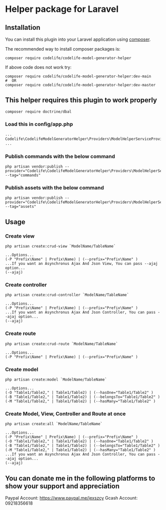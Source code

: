 # Helper package for Laravel

## Installation

You can install this plugin into your Laravel application using [composer](https://getcomposer.org).

The recommended way to install composer packages is:

```shell
composer require codelife/codelife-model-generator-helper
```

If above code does not work try: 
```shell
composer require codelife/codelife-model-generator-helper:dev-main
#  OR
composer require codelife/codelife-model-generator-helper:dev-master
```

## This helper requires this plugin to work properly
```shell
composer require doctrine/dbal
```


### Load this in config/app.php

```php
...
Codelife\CodelifeModelGeneratorHelper\Providers\ModelHelperServiceProvider::class,
...
```

### Publish commands with the below command
```shell
php artisan vendor:publish --provider="Codelife\CodelifeModelGeneratorHelper\Providers\ModelHelperServiceProvider" --tag="commands"
```

### Publish assets with the below command
```shell
php artisan vendor:publish --provider="Codelife\CodelifeModelGeneratorHelper\Providers\ModelHelperServiceProvider" --tag="assets"
```

## Usage

### Create view 
```shell
php artisan create:crud-view `ModelName/TableName`

...Options...
(-P "Prefix\Name" | Prefix\Name) | (--prefix="Prefix\Name" )
...If you want an Asynchronus Ajax And Json View, You can pass --ajaj option...
(--ajaj)
```

### Create controller 
```shell
php artisan create:crud-controller `ModelName/TableName`

...Options...
(-P "Prefix\Name" | Prefix\Name) | (--prefix="Prefix\Name" )
...If you want an Asynchronus Ajax And Json Controller, You can pass --ajaj option...
(--ajaj)
```

### Create route 
```shell
php artisan create:crud-route `ModelName/TableName`

...Options...
(-P "Prefix\Name" | Prefix\Name) | (--prefix="Prefix\Name" )
```

### Create model 
```shell
php artisan create:model `ModelName/TableName`

...Options...
(-O "Table1/Table2," | Table1/Table2) | (--hasOne="Table1/Table2" )
(-B "Table1/Table2," | Table1/Table2) | (--belongsTo="Table1/Table2" )
(-M "Table1/Table2," | Table1/Table2) | (--hasMany="Table1/Table2" )
```

### Create Model, View, Controller and Route at once
```shell
php artisan create:all `ModelName/TableName`

...Options...
(-P "Prefix\Name" | Prefix\Name) | (--prefix="Prefix\Name" )
(-O "Table1/Table2," | Table1/Table2) | (--hasOne="Table1/Table2" )
(-B "Table1/Table2," | Table1/Table2) | (--belongsTo="Table1/Table2" )
(-M "Table1/Table2," | Table1/Table2) | (--hasMany="Table1/Table2" )
...If you want an Asynchronus Ajax And Json Controller, You can pass --ajaj option...
(--ajaj)
```

## You can donate me in the following platforms to show your support and appreciation
Paypal Account: https://www.paypal.me/jexszcy
Gcash Account: 09218356618
